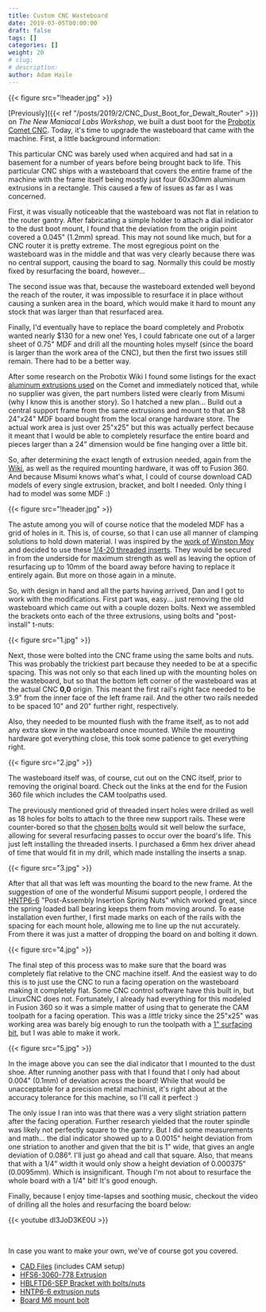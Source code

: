 ```yaml
---
title: Custom CNC Wasteboard
date: 2019-03-05T00:00:00
draft: false
tags: []
categories: []
weight: 20
# slug:
# description:
author: Adam Haile
---
```


{{< figure src="!header.jpg" >}}

[Previously]({{< ref "/posts/2019/2/CNC_Dust_Boot_for_Dewalt_Router" >}}) on *The New Maniacal Labs Workshop*, we built a dust boot for the [Probotix Comet CNC](https://www.probotix.com/CNC-ROUTERS/CNC-ROUTER-GX2525-COMET). Today, it's time to upgrade the wasteboard that came with the machine. First, a little background information:

This particular CNC was barely used when acquired and had sat in a basement for a number of years before being brought back to life. This particular CNC ships with a wasteboard that covers the entire frame of the machine with the frame itself being mostly just four 60x30mm aluminum extrusions in a rectangle. This caused a few of issues as far as I was concerned.

First, it was visually noticeable that the wasteboard was not flat in relation to the router gantry. After fabricating a simple holder to attach a dial indicator to the dust boot mount, I found that the deviation from the origin point covered a 0.045" (1.2mm) spread. This may not sound like much, but for a CNC router it is pretty extreme. The most egregious point on the wasteboard was in the middle and that was very clearly because there was no central support, causing the board to sag. Normally this could be mostly fixed by resurfacing the board, however...

The second issue was that, because the wasteboard extended well beyond the reach of the router, it was impossible to resurface it in place without causing a sunken area in the board, which would make it hard to mount any stock that was larger than that resurfaced area.

Finally, I'd eventually have to replace the board completely and Probotix wanted nearly $130 for a new one! Yes, I could fabricate one out of a larger sheet of 0.75" MDF and drill all the mounting holes myself (since the board is larger than the work area of the CNC), but then the first two issues still remain. There had to be a better way.

After some research on the Probotix Wiki I found some listings for the exact [aluminum extrusions used](https://www.probotix.com/wiki/index.php/Aluminum_Extrusions) on the Comet and immediately noticed that, while no supplier was given, the part numbers listed were clearly from Misumi (why I know this is another story). So I hatched a new plan... Build out a central support frame from the same extrusions and mount to that an $8 24"x24" MDF board bought from the local orange hardware store. The actual work area is just over 25"x25" but this was actually perfect because it meant that I would be able to completely resurface the entire board and pieces larger than a 24" dimension would be fine hanging over a little bit.

So, after determining the exact length of extrusion needed, again from the [Wiki](https://www.probotix.com/wiki/index.php/Physical_Dimensions), as well as the required mounting hardware, it was off to Fusion 360. And because Misumi knows what's what, I could of course download CAD models of every single extrusion, bracket, and bolt I needed. Only thing I had to model was some MDF :)

{{< figure src="!header.jpg" >}}

The astute among you will of course notice that the modeled MDF has a grid of holes in it. This is, of course, so that I can use all manner of clamping solutions to hold down material. I was inspired by the [work of Winston Moy](http://www.winstonmoy.com/2016/11/shapeoko-3-xl-threaded-insert-installation/) and decided to use these [1/4-20 threaded inserts](https://amzn.to/2XrglAX). They would be secured in from the underside for maximum strength as well as leaving the option of resurfacing up to 10mm of the board away before having to replace it entirely again. But more on those again in a minute.

So, with design in hand and all the parts having arrived, Dan and I got to work with the modifications. First part was, easy... just removing the old wasteboard which came out with a couple dozen bolts. Next we assembled the brackets onto each of the three extrusions, using bolts and "post-install" t-nuts:

{{< figure src="1.jpg" >}}

Next, those were bolted into the CNC frame using the same bolts and nuts. This was probably the trickiest part because they needed to be at a specific spacing. This was not only so that each lined up with the mounting holes on the wasteboard, but so that the bottom left corner of the wasteboard was at the actual CNC **0,0** origin. This meant the first rail's right face needed to be 3.9" from the inner face of the left frame rail. And the other two rails needed to be spaced 10" and 20" further right, respectively.

Also, they needed to be mounted flush with the frame itself, as to not add any extra skew in the wasteboard once mounted. While the mounting hardware got everything close, this took some patience to get everything right.

{{< figure src="2.jpg" >}}

The wasteboard itself was, of course, cut out on the CNC itself, prior to removing the original board. Check out the links at the end for the Fusion 360 file which includes the CAM toolpaths used.

The previously mentioned grid of threaded insert holes were drilled as well as 18 holes for bolts to attach to the three new support rails. These were counter-bored so that the [chosen bolts](https://www.mcmaster.com/92235a238) would sit well below the surface, allowing for several resurfacing passes to occur over the board's life. This just left installing the threaded inserts. I purchased a 6mm hex driver ahead of time that would fit in my drill, which made installing the inserts a snap.

{{< figure src="3.jpg" >}}

After that all that was left was mounting the board to the new frame. At the suggestion of one of the wonderful Misumi support people, I ordered the [HNTP6-6](https://us.misumi-ec.com/vona2/detail/110302252720/?HissuCode=HNTP6-6) "Post-Assembly Insertion Spring Nuts" which worked great, since the spring loaded ball bearing keeps them from moving around. To ease installation even further, I first made marks on each of the rails with the spacing for each mount hole, allowing me to line up the nut accurately. From there it was just a matter of dropping the board on and bolting it down.

{{< figure src="4.jpg" >}}

The final step of this process was to make sure that the board was completely flat relative to the CNC machine itself. And the easiest way to do this is to just use the CNC to run a facing operation on the wasteboard making it completely flat. Some CNC control software have this built in, but LinuxCNC does not. Fortunately, I already had everything for this modeled in Fusion 360 so it was a simple matter of using that to generate the CAM toolpath for a facing operation. This was a *little* tricky since the 25"x25" was working area was barely big enough to run the toolpath with a [1" surfacing bit](https://amzn.to/2EwhIqe), but I was able to make it work.

{{< figure src="5.jpg" >}}

In the image above you can see the dial indicator that I mounted to the dust shoe. After running another pass with that I found that I only had about 0.004" (0.1mm) of deviation across the board! While that would be unacceptable for a precision metal machinist, it's right about at the accuracy tolerance for this machine, so I'll call it perfect :)

The only issue I ran into was that there was a very slight striation pattern after the facing operation. Further research yielded that the router spindle was likely not perfectly square to the gantry. But I did some measurements and math... the dial indicator showed up to a 0.0015" height deviation from one striation to another and given that the bit is 1" wide, that gives an angle deviation of 0.086&deg;. I'll just go ahead and call that square. Also, that means that with a 1/4" width it would only show a height deviation of 0.000375" (0.0095mm). Which is insignificant. Though I'm not about to resurface the whole board with a 1/4" bit! It's good enough.

Finally, because I enjoy time-lapses and soothing music, checkout the video of drilling all the holes and resurfacing the board below:

{{< youtube dI3JoD3KE0U >}}

&nbsp;

In case you want to make your own, we've of course got you covered.

- [CAD Files](https://github.com/ManiacalLabs/ProbotixComet/tree/master/Wasteboard) (includes CAM setup)
- [HFS6-3060-778 Extrusion](https://us.misumi-ec.com/vona2/detail/110302686970/?HissuCode=HFS6-3060-778)
- [HBLFTD6-SEP Bracket with bolts/nuts](https://us.misumi-ec.com/vona2/detail/110300442610/?HissuCode=HBLFTD6-SEP)
- [HNTP6-6 extrusion nuts](https://us.misumi-ec.com/vona2/detail/110302252720/?HissuCode=HNTP6-6)
- [Board M6 mount bolt](https://www.mcmaster.com/92235a238)